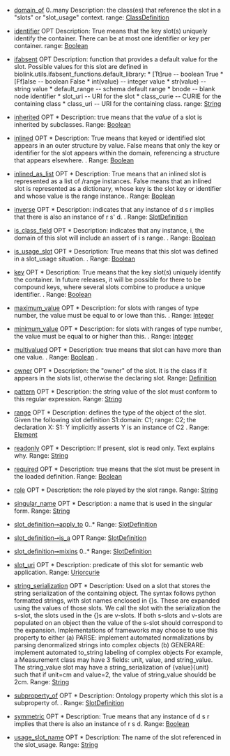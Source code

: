  * [domain_of](/biolinkml/docs/domain_of.html)    0..many    Description: the class(es) that reference the slot in a "slots" or "slot_usage" context.  range: [ClassDefinition](/biolinkml/docs/ClassDefinition.html)  

 * [identifier](/biolinkml/docs/identifier.html)  OPT  Description: True means that the key slot(s) uniquely identify the container. There can be at most one identifier or key per container. range: [Boolean](/biolinkml/docs/types/Boolean.html)  


 * [ifabsent](/biolinkml/docs/ifabsent.html)  OPT   Description: function that provides a default value for the slot.  Possible values for this slot are defined in biolink.utils.ifabsent_functions.default_library:   * [Tt]rue -- boolean True   * [Ff]alse -- boolean False   * int(value) -- integer value   * str(value) -- string value   * default_range -- schema default range   * bnode -- blank node identifier   * slot_uri -- URI for the slot   * class_curie -- CURIE for the containing class   * class_uri -- URI for the containing class.  range: [String](/biolinkml/docs/types/String.html)  

 *  [inherited](/biolinkml/docs/inherited.html)  OPT   * Description: true means that the *value* of a slot is inherited by subclasses.  Range: [Boolean](/biolinkml/docs/types/Boolean.html)  

 *  [inlined](/biolinkml/docs/inlined.html)  OPT   * Description: True means that keyed or identified slot appears in an outer structure by value.  False means that only the key or identifier for the slot appears within the domain, referencing a structure that appears elsewhere. .  Range: [Boolean](/biolinkml/docs/types/Boolean.html)
 
 * [inlined_as_list](/biolinkml/docs/inlined_as_list.html)    OPT   * Description: True means that an inlined slot is represented as a list of /range instances.  False means that an inlined slot is represented as a dictionary, whose key is the slot key or identifier and whose value is the range instance..  Range: [Boolean](/biolinkml/docs/types/Boolean.html)  
  
 *  [inverse](/biolinkml/docs/inverse.html)    OPT   * Description: indicates that any instance of d s r implies that there is also an instance of r s' d. .  Range: [SlotDefinition](/biolinkml/docs/SlotDefinition.html)  
 
 *  [is_class_field](/biolinkml/docs/is_class_field.html)    OPT   * Description: indicates that any instance, i,  the domain of this slot will include an assert of i s range. .  Range: [Boolean](/biolinkml/docs/types/Boolean.html)  
 
 *  [is_usage_slot](/biolinkml/docs/is_usage_slot.html)    OPT   * Description: True means that this slot was defined in a slot_usage situation. .  Range: [Boolean](/biolinkml/docs/types/Boolean.html)  
  
 *  [key](/biolinkml/docs/key.html)    OPT   * Description: True means that the key slot(s) uniquely identify the container. In future releases, it will be possible for there to be compound keys, where several slots combine to produce a unique identifier. .  Range: [Boolean](/biolinkml/docs/types/Boolean.html)  
 
 *  [maximum_value](/biolinkml/docs/maximum_value.html)    OPT   * Description: for slots with ranges of type number, the value must be equal to or lowe than this. .  Range: [Integer](/biolinkml/docs/types/Integer.html)  
 
 *  [minimum_value](/biolinkml/docs/minimum_value.html)    OPT   * Description: for slots with ranges of type number, the value must be equal to or higher than this. .  Range: [Integer](/biolinkml/docs/types/Integer.html)  
 
 *  [multivalued](/biolinkml/docs/multivalued.html)    OPT   * Description: true means that slot can have more than one value. .  Range: [Boolean](/biolinkml/docs/types/Boolean.html) .   
 *  [owner](/biolinkml/docs/owner.html)    OPT   * Description: the "owner" of the slot. It is the class if it appears in the slots list, otherwise the declaring slot.  Range: [Definition](/biolinkml/docs/Definition.html)  
 
 *  [pattern](/biolinkml/docs/pattern.html)    OPT   * Description: the string value of the slot must conform to this regular expression.  Range: [String](/biolinkml/docs/types/String.html)  
 
 *  [range](/biolinkml/docs/range.html)    OPT   * Description: defines the type of the object of the slot.  Given the following slot definition   S1:domain: C1; range:  C2;  the declaration X: S1: Y implicitly asserts Y is an instance of C2 .  Range: [Element](/biolinkml/docs/Element.html)  
 
*  [readonly](/biolinkml/docs/readonly.html)    OPT   * Description: If present, slot is read only.  Text explains why.  Range: [String](/biolinkml/docs/types/String.html)  
 
 *  [required](/biolinkml/docs/required.html)    OPT   * Description: true means that the slot must be present in the loaded definition.  Range: [Boolean](/biolinkml/docs/types/Boolean.html)  
 
 *  [role](/biolinkml/docs/role.html)    OPT   * Description: the role played by the slot range.  Range: [String](/biolinkml/docs/types/String.html)  
 
 *  [singular_name](/biolinkml/docs/singular_name.html)    OPT   * Description: a name that is used in the singular form.  Range: [String](/biolinkml/docs/types/String.html)  
 
 *  [slot_definition➞apply_to](/biolinkml/docs/slot_definition_apply_to.html)    0..*    Range: [SlotDefinition](/biolinkml/docs/SlotDefinition.html)  

 * [slot_definition➞is_a](/biolinkml/docs/slot_definition_is_a.html)    OPT    Range: [SlotDefinition](/biolinkml/docs/SlotDefinition.html)  
 
 *  [slot_definition➞mixins](/biolinkml/docs/slot_definition_mixins.html)    0..*    Range: [SlotDefinition](/biolinkml/docs/SlotDefinition.html)  

 * [slot_uri](/biolinkml/docs/slot_uri.html)    OPT   * Description: predicate of this slot for semantic web application.  Range: [Uriorcurie](/biolinkml/docs/types/Uriorcurie.html)  
 
 *  [string_serialization](/biolinkml/docs/string_serialization.html)    OPT   * Description: Used on a slot that stores the string serialization of the containing object. The syntax follows python formatted strings, with slot names enclosed in {}s. These are expanded using the values of those slots. We call the slot with the serialization the s-slot, the slots used in the {}s are v-slots. If both s-slots and v-slots are populated on an object then the value of the s-slot should correspond to the expansion. Implementations of frameworks may choose to use this property to either (a) PARSE: implement automated normalizations by parsing denormalized strings into complex objects (b) GENERARE: implement automated to_string labeling of complex objects For example, a Measurement class may have 3 fields: unit, value, and string_value. The string_value slot may have a string_serialization of {value}{unit} such that if unit=cm and value=2, the value of string_value shouldd be 2cm.  Range: [String](/biolinkml/docs/types/String.html)  
 
 *  [subproperty_of](/biolinkml/docs/subproperty_of.html)    OPT   * Description: Ontology property which this slot is a subproperty of.   .  Range: [SlotDefinition](/biolinkml/docs/SlotDefinition.html)  
 
 *  [symmetric](/biolinkml/docs/symmetric.html)    OPT   * Description: True means that any instance of  d s r implies that there is also an instance of r s d.  Range: [Boolean](/biolinkml/docs/types/Boolean.html)  
  
 *  [usage_slot_name](/biolinkml/docs/usage_slot_name.html)    OPT   * Description: The name of the slot referenced in the slot_usage.  Range: [String](/biolinkml/docs/types/String.html)